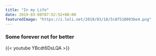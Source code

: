```yaml
---
title: "In my Life"
date: 2019-03-08T07:52:52+08:00
featuredImage: "https://i.loli.net/2019/03/18/5c8f510093be4.png"
---
```


### Some forever not for better

{{< youtube YBcdt6DsLQA >}}